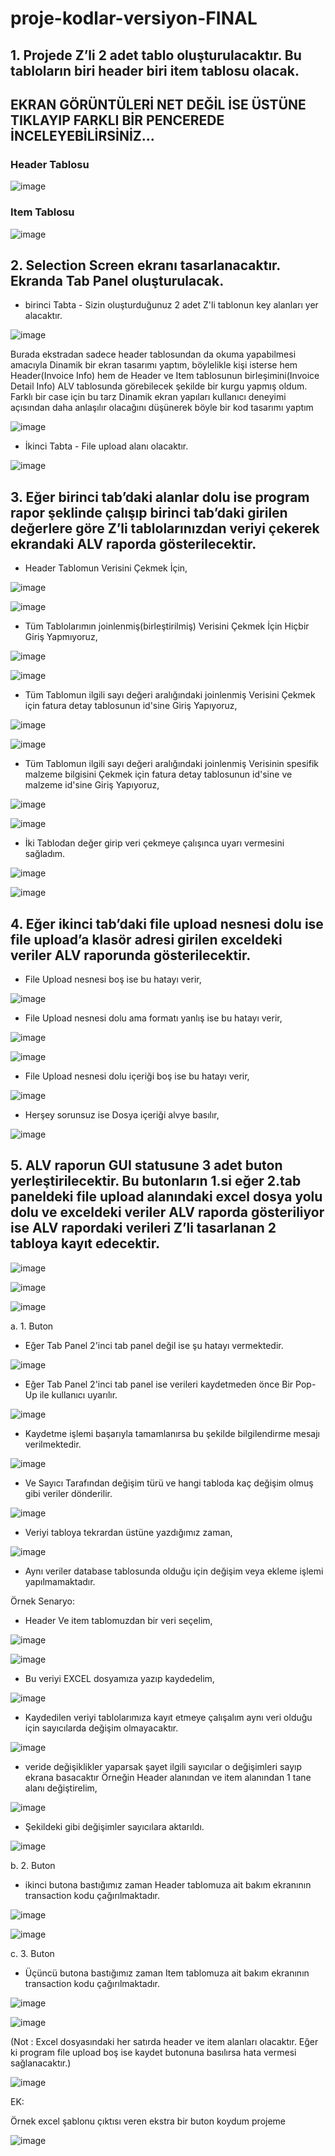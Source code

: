 # proje-kodlar-versiyon-FINAL

## 1. Projede Z’li 2 adet tablo oluşturulacaktır. Bu tabloların biri header biri item tablosu olacak.

## EKRAN GÖRÜNTÜLERİ NET DEĞİL İSE ÜSTÜNE TIKLAYIP FARKLI BİR PENCEREDE İNCELEYEBİLİRSİNİZ...

### Header Tablosu

![image](https://github.com/xryal/proje-kodlar-versiyon-15/assets/81656700/524eb9ed-348a-4a71-b73e-d8a6a8fd6bb2)

### Item Tablosu

![image](https://github.com/xryal/proje-kodlar-versiyon-15/assets/81656700/b29107f0-e5ca-4e1a-b41b-38132d1b7083)

## 2. Selection Screen ekranı tasarlanacaktır. Ekranda Tab Panel oluşturulacak.

- birinci Tabta - Sizin oluşturduğunuz 2 adet Z'li tablonun key alanları yer alacaktır.

![image](https://github.com/xryal/proje-kodlari-Final/assets/81656700/0ffa4a86-92fe-4534-8ccd-9ac84b97d5c6)

Burada ekstradan sadece header tablosundan da okuma yapabilmesi amacıyla Dinamik bir
ekran tasarımı yaptım, böylelikle kişi isterse hem Header(Invoice Info) hem de Header ve
Item tablosunun birleşimini(Invoice Detail Info) ALV tablosunda görebilecek şekilde bir
kurgu yapmış oldum. Farklı bir case için bu tarz Dinamik ekran yapıları kullanıcı deneyimi
açısından daha anlaşılır olacağını düşünerek böyle bir kod tasarımı yaptım

![image](https://github.com/xryal/proje-kodlari-Final/assets/81656700/19a4eea5-aa6e-4f1e-9710-e2e36d0d8983)


- İkinci Tabta - File upload  alanı olacaktır.
 
![image](https://github.com/xryal/proje-kodlar-versiyon-15/assets/81656700/7af33aa6-66ab-4e78-8bf0-54a56a042e2d)

## 3. Eğer birinci tab’daki alanlar dolu ise program rapor şeklinde çalışıp birinci tab’daki girilen değerlere göre Z’li tablolarınızdan veriyi çekerek ekrandaki ALV raporda gösterilecektir.

- Header Tablomun Verisini Çekmek İçin,

![image](https://github.com/xryal/proje-kodlar-versiyon-15/assets/81656700/8ea93e67-de39-4567-8db9-3cbb48be357c)

![image](https://github.com/xryal/proje-kodlar-versiyon-15/assets/81656700/387c2a33-016a-4b80-8483-a29d31964d0e)

- Tüm Tablolarımın joinlenmiş(birleştirilmiş) Verisini Çekmek İçin Hiçbir Giriş Yapmıyoruz,

![image](https://github.com/xryal/proje-kodlar-versiyon-15/assets/81656700/0c8f198c-95bb-4adc-bc3f-3c70909897ea)

![image](https://github.com/xryal/proje-kodlar-versiyon-15/assets/81656700/a01c447c-a569-4a78-8a43-72f50b79fdc9)

- Tüm Tablomun ilgili sayı değeri aralığındaki joinlenmiş Verisini Çekmek için fatura detay tablosunun id'sine Giriş Yapıyoruz,

![image](https://github.com/xryal/proje-kodlar-versiyon-15/assets/81656700/156ec5ba-5b9d-4986-a23a-d52ba5cbcb99)

![image](https://github.com/xryal/proje-kodlar-versiyon-15/assets/81656700/679e5d4d-58ef-4229-8150-200dd5e4ec8b)

- Tüm Tablomun ilgili sayı değeri aralığındaki joinlenmiş Verisinin spesifik malzeme bilgisini Çekmek için fatura detay tablosunun id'sine ve malzeme id'sine Giriş Yapıyoruz,

![image](https://github.com/xryal/proje-kodlar-versiyon-15/assets/81656700/001de267-4051-48a1-bcd4-9c42fda41e53)

![image](https://github.com/xryal/proje-kodlar-versiyon-15/assets/81656700/46186efd-087b-4f07-a1ad-c9c1493d0391)

- İki Tablodan değer girip veri çekmeye çalışınca uyarı vermesini sağladım.

![image](https://github.com/xryal/proje-kodlar-versiyon-15/assets/81656700/157650dd-446b-4706-bd20-1c811971413f)

![image](https://github.com/xryal/proje-kodlar-versiyon-15/assets/81656700/588901e9-0a2a-4f96-83dd-ecdc4a2dd06b)

## 4. Eğer ikinci tab’daki file upload nesnesi dolu ise file upload’a klasör adresi girilen exceldeki veriler ALV raporunda gösterilecektir.

- File Upload nesnesi boş ise bu hatayı verir,

![image](https://github.com/xryal/proje-kodlar-versiyon-15/assets/81656700/f35e874d-fc75-43e7-bf5d-5977b5a43b33)

- File Upload nesnesi dolu ama formatı yanlış ise bu hatayı verir,

![image](https://github.com/xryal/proje-kodlar-versiyon-15/assets/81656700/10f0e682-0947-46b9-9c5d-0d84184be5a4)

![image](https://github.com/xryal/proje-kodlar-versiyon-15/assets/81656700/fc7014eb-2fd4-4d5e-82ac-ca8d4cb454f7)

- File Upload nesnesi dolu içeriği boş ise bu hatayı verir,

![image](https://github.com/xryal/proje-kodlar-versiyon-15/assets/81656700/82bbf4e6-3a21-48dc-8a5f-211b9a4d32f7)

- Herşey sorunsuz ise Dosya içeriği alvye basılır,

![image](https://github.com/xryal/proje-kodlar-versiyon-15/assets/81656700/5111cd61-e3e3-47a4-85a2-0bb6c9f9e58c)

## 5. ALV raporun GUI statusune 3 adet buton yerleştirilecektir. Bu butonların 1.si eğer 2.tab paneldeki file upload alanındaki excel dosya yolu dolu ve exceldeki veriler ALV raporda gösteriliyor ise ALV rapordaki verileri Z’li tasarlanan 2 tabloya kayıt edecektir.

![image](https://github.com/xryal/proje-kodlar-versiyon-15/assets/81656700/9e81be9b-5c7d-45df-a04e-c56085ee0740)

![image](https://github.com/xryal/proje-kodlar-versiyon-15/assets/81656700/cd4675b7-d915-48f8-b630-4d5717ae2d3e)

![image](https://github.com/xryal/proje-kodlar-versiyon-15/assets/81656700/9803e82e-25bd-4c05-bcfa-0e5ce69d84d6)

a. 1. Buton

- Eğer Tab Panel 2'inci tab panel değil ise şu hatayı vermektedir.

![image](https://github.com/xryal/proje-kodlar-versiyon-15/assets/81656700/2bbf9ded-fd88-4d9d-aaee-37cc9a750b77)

- Eğer Tab Panel 2'inci tab panel ise verileri kaydetmeden önce Bir Pop-Up ile kullanıcı uyarılır.

![image](https://github.com/xryal/proje-kodlar-versiyon-15/assets/81656700/5ed6c1de-757d-4d4a-9350-399151d2d03b)

- Kaydetme işlemi başarıyla tamamlanırsa bu şekilde bilgilendirme mesajı verilmektedir.

![image](https://github.com/xryal/proje-kodlar-versiyon-15/assets/81656700/58232566-8d6a-49a2-b27c-e8fd6fc0cda1)

- Ve Sayıcı Tarafından değişim türü ve hangi tabloda kaç değişim olmuş gibi veriler dönderilir.

![image](https://github.com/xryal/proje-kodlar-versiyon-15/assets/81656700/f90201bf-33ed-4594-8962-dfbe4e78ae69)

- Veriyi tabloya tekrardan üstüne yazdığımız zaman,

![image](https://github.com/xryal/proje-kodlar-versiyon-15/assets/81656700/874bff00-a932-45fd-9f36-694449dae217)

- Aynı veriler database tablosunda olduğu için değişim veya ekleme işlemi yapılmamaktadır.

Örnek Senaryo:

- Header Ve item tablomuzdan bir veri seçelim,

![image](https://github.com/xryal/proje-kodlar-versiyon-15/assets/81656700/c1301165-67ba-420d-bc6f-ef91c028bb8f)

![image](https://github.com/xryal/proje-kodlar-versiyon-15/assets/81656700/0769e80c-b2ff-4098-93fb-05832e07fa11)

- Bu veriyi EXCEL dosyamıza yazıp kaydedelim,

![image](https://github.com/xryal/proje-kodlar-versiyon-15/assets/81656700/ad5c1f59-4b11-4c61-b997-8d486cb0a865)

- Kaydedilen veriyi tablolarımıza kayıt etmeye çalışalım aynı veri olduğu için sayıcılarda değişim olmayacaktır.

![image](https://github.com/xryal/proje-kodlar-versiyon-15/assets/81656700/b6b4d81b-32fc-49b5-b418-86d35eb1f2f0)

- veride değişiklikler yaparsak şayet ilgili sayıcılar o değişimleri sayıp ekrana basacaktır Örneğin Header alanından ve item alanından 1 tane alanı değiştirelim,

![image](https://github.com/xryal/proje-kodlar-versiyon-15/assets/81656700/f7a3d51d-5de0-4c03-9708-85b8f0d64acd)

- Şekildeki gibi değişimler sayıcılara aktarıldı.

![image](https://github.com/xryal/proje-kodlar-versiyon-15/assets/81656700/a7d3b58a-c7a5-4928-83b7-b6a762d899e4)

b. 2. Buton

- ikinci butona bastığımız zaman Header tablomuza ait bakım ekranının transaction kodu çağırılmaktadır.

![image](https://github.com/xryal/proje-kodlar-versiyon-15/assets/81656700/28b43980-f043-4c4a-abdd-038bd45a54f8)

![image](https://github.com/xryal/proje-kodlar-versiyon-15/assets/81656700/8a057289-a5fb-4518-a679-c0b34905aebe)

c. 3. Buton

- Üçüncü butona bastığımız zaman Item tablomuza ait bakım ekranının transaction kodu çağırılmaktadır.
 
![image](https://github.com/xryal/proje-kodlar-versiyon-15/assets/81656700/45c15c2b-b6f0-4f82-85f4-d4d7c529320e)

![image](https://github.com/xryal/proje-kodlar-versiyon-15/assets/81656700/bb7ea910-b465-42f4-a372-e278aa4b9bf9)

(Not : Excel dosyasındaki her satırda header ve item alanları olacaktır. Eğer ki program file upload boş ise kaydet butonuna basılırsa hata vermesi sağlanacaktır.)

![image](https://github.com/xryal/proje-kodlar-versiyon-15/assets/81656700/6a23a1f9-f842-49a0-a395-8f90506ad408)

EK:

Örnek excel şablonu çıktısı veren ekstra bir buton koydum projeme

![image](https://github.com/xryal/proje-kodlari-Final/assets/81656700/f803f7ea-28c9-4b8c-a617-ccda9c8ca07a)

